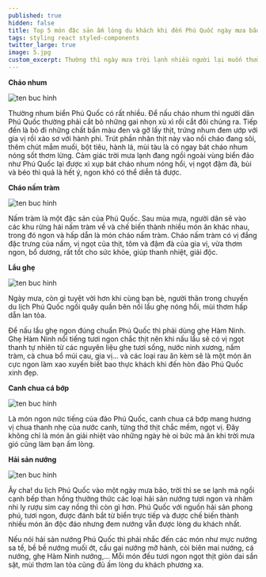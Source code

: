 ```yaml
---
published: true
hidden: false
title: Top 5 món đặc sản ấm lòng du khách khi đến Phú Quốc ngày mưa bão
tags: styling react styled-components
twitter_large: true
image: 5.jpg
custom_excerpt: Thường thì ngày mưa trời lạnh nhiều người lại muốn thưởng thức món gì đó ấm nóng như cháo chẳng hạn! Vậy thì nếu như bạn đến Phú Quốc vào ngày mưa mà muốn ăn cháo thì ngon nhất chỉ có cháo nhum thôi. Cháo nhum Phú Quốc rất dễ nấu.
---
```


**Cháo nhum**

![ten buc hinh](https://7monngonmoingay.info/wp-content/uploads/2015/08/cach-nau-chao-nhum-thom-ngon-ma-cuc-ky-bo-duong.jpg "ten buc hinh")

Thường nhum biển Phú Quốc có rất nhiều. Để nấu cháo nhum thì người dân Phú Quốc thường phải cắt bỏ những gai nhọn xù xì rồi cắt đôi chúng ra. Tiếp đến là bỏ đi những chất bẩn màu đen và gỡ lấy thịt, trứng nhum đem ướp với gia vị rồi xào sơ với hành phi. Trút phần nhân thịt này vào nồi cháo đang sôi, thêm chút mắm muối, bột tiêu, hành lá, mùi tàu là có ngay bát cháo nhum nóng sốt thơm lừng. Cảm giác trời mưa lạnh đang ngồi ngoài vùng biển đảo như Phú Quốc lại được xì xụp bát cháo nhum nóng hổi, vị ngọt đậm đà, bùi và béo thì quả là hết ý, ngon khó có thể diễn tả được.

**Cháo nấm tràm**

![ten buc hinh](http://giadinh.mediacdn.vn/zoom/655_361/mdzIl7vLgLfgwjAengS14jHKvrq/Image/2013/07/Chao-nam-tram-40AN467-b1b9b.jpg "ten buc hinh")

Nấm tràm là một đặc sản của Phú Quốc. Sau mùa mưa, người dân sẽ vào các khu rừng hái nấm tràm về và chế biến thành nhiều món ăn khác nhau, trong đó ngon và hấp dẫn là món cháo nấm tràm. Cháo nấm tràm có vị đắng đặc trưng của nấm, vị ngọt của thịt, tôm và đậm đà của gia vị, vừa thơm ngon, bổ dương, rất tốt cho sức khỏe, giúp thanh nhiệt, giải độc.

**Lẩu ghẹ**

![ten buc hinh](https://www.nhahangquangon.com/wp-content/uploads/2013/10/lau-ghe-chua-cay-cham-muoi-ot-xanh.jpg "ten buc hinh")

Ngày mưa, còn gì tuyệt vời hơn khi cùng bạn bè, người thân trong chuyến du lịch Phú Quốc ngồi quây quần bên nồi lẩu ghẹ nóng hổi, mùi thơm hấp dẫn lan tỏa.

Để nấu lẩu ghẹ ngon đúng chuẩn Phú Quốc thì phải dùng ghẹ Hàm Ninh. Ghẹ Hàm Ninh nổi tiếng tươi ngon chắc thịt nên khi nấu lẩu sẽ có vị ngọt thanh tự nhiên từ các nguyên liệu ghẹ tươi sống, nước ninh xương, nấm tràm, cà chua bổ múi cau, gia vị… và các loại rau ăn kèm sẽ là một món ăn cực ngon làm xao xuyến biết bao thực khách khi đến hòn đảo Phú Quốc xinh đẹp.

**Canh chua cá bớp**

![ten buc hinh](https://media.cooky.vn/recipe/g2/12550/s800x500/recipe12550-635835392929101836.jpg "ten buc hinh")

Là món ngon nức tiếng của đảo Phú Quốc, canh chua cá bớp mang hương vị chua thanh nhẹ của nước canh, từng thớ thịt chắc mềm, ngọt vị. Đây không chỉ là món ăn giải nhiệt vào những ngày hè oi bức mà ăn khi trời mưa gió cũng làm bạn ấm lòng.

**Hải sản nướng**

![ten buc hinh](https://images.foody.vn/res/g29/284759/prof/s576x330/foody-mobile-cover-2-jpg-516-636148063654414481.jpg "ten buc hinh")

Ây cha! du lịch Phú Quốc vào một ngày mưa bão, trời thì se se lạnh mà ngồi cạnh bếp than hồng thưởng thức các loại hải sản nướng tươi ngon và nhâm nhi ly rượu sim cay nồng thì còn gì hơn. Phú Quốc với nguồn hải sản phong phú, tươi ngon, được đánh bắt từ biển trực tiếp và được chế biến thành nhiều món ăn độc đáo nhưng đem nướng vẫn được lòng du khách nhất.

Nếu nói hải sản nướng Phú Quốc thì phải nhắc đến các món như mực nướng sa tế, bề bề nướng muối ớt, cầu gai nướng mỡ hành, còi biên mai nướng, cá nướng, ghẹ Hàm Ninh nướng,… Mỗi món đều tươi ngon ngọt thịt giòn dai sần sật, mùi thơm lan tỏa cũng đủ ấm lòng du khách phương xa.